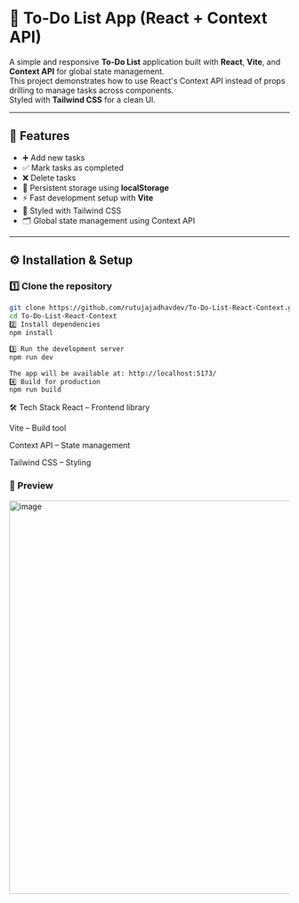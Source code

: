 # 📝 To-Do List App (React + Context API)

A simple and responsive **To-Do List** application built with **React**, **Vite**, and **Context API** for global state management.  
This project demonstrates how to use React's Context API instead of props drilling to manage tasks across components.  
Styled with **Tailwind CSS** for a clean UI.

---

## 🚀 Features
- ➕ Add new tasks
- ✅ Mark tasks as completed
- ❌ Delete tasks
- 💾 Persistent storage using **localStorage**
- ⚡ Fast development setup with **Vite**
- 🎨 Styled with Tailwind CSS
- 🗂️ Global state management using Context API

---

## ⚙️ Installation & Setup

### 1️⃣ Clone the repository
```bash
git clone https://github.com/rutujajadhavdev/To-Do-List-React-Context.git
cd To-Do-List-React-Context
2️⃣ Install dependencies
npm install

3️⃣ Run the development server
npm run dev

The app will be available at: http://localhost:5173/
4️⃣ Build for production
npm run build

```

🛠️ Tech Stack
React – Frontend library

Vite – Build tool

Context API – State management

Tailwind CSS – Styling

### 📸 Preview
<img width="1105" height="706" alt="image" src="https://github.com/user-attachments/assets/89ad967e-76b4-4b6a-8780-b01b1f195fd4" />

